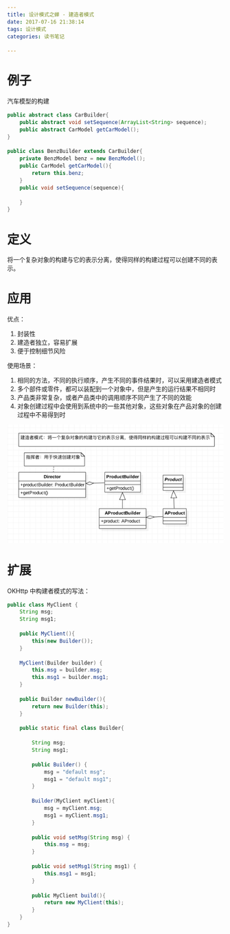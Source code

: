 ```yaml
---
title: 设计模式之蝉 - 建造者模式
date: 2017-07-16 21:38:14
tags: 设计模式
categories: 读书笔记

---
```


# 例子

汽车模型的构建


```java
public abstract class CarBuilder{
    public abstract void setSequence(ArrayList<String> sequence);
    public abstract CarModel getCarModel();
}

public class BenzBuilder extends CarBuilder{
    private BenzModel benz = new BenzModel();
    public CarModel getCarModel(){
        return this.benz;
    }
    public void setSequence(sequence){

	}
}
```

<!--more-->

# 定义

将一个复杂对象的构建与它的表示分离，使得同样的构建过程可以创建不同的表示。

# 应用

优点：

1. 封装性
2. 建造者独立，容易扩展
3. 便于控制细节风险

使用场景：

1. 相同的方法，不同的执行顺序，产生不同的事件结果时，可以采用建造者模式
2. 多个部件或零件，都可以装配到一个对象中，但是产生的运行结果不相同时
3. 产品类非常复杂，或者产品类中的调用顺序不同产生了不同的效能
4. 对象创建过程中会使用到系统中的一些其他对象，这些对象在产品对象的创建过程中不易得到时


![builder](https://raw.githubusercontent.com/fangmd/markdownphoto/master/src/design-uml/design_uml_builder.png)

# 扩展

OKHttp 中构建者模式的写法：

```java
public class MyClient {
    String msg;
    String msg1;

    public MyClient(){
        this(new Builder());
    }

    MyClient(Builder builder) {
        this.msg = builder.msg;
        this.msg1 = builder.msg1;
    }

    public Builder newBuilder(){
        return new Builder(this);
    }

    public static final class Builder{

        String msg;
        String msg1;

        public Builder() {
            msg = "default msg";
            msg1 = "default msg1";
        }

        Builder(MyClient myClient){
            msg = myClient.msg;
            msg1 = myClient.msg1;
        }

        public void setMsg(String msg) {
            this.msg = msg;
        }

        public void setMsg1(String msg1) {
            this.msg1 = msg1;
        }

        public MyClient build(){
            return new MyClient(this);
        }
    }
}
```
